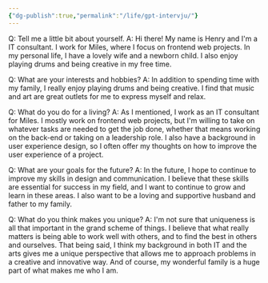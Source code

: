 ```yaml
---
{"dg-publish":true,"permalink":"/life/gpt-intervju/"}
---
```


Q: Tell me a little bit about yourself. 
A: Hi there! My name is Henry and I'm a IT consultant. I work for Miles, where I focus on frontend web projects. In my personal life, I have a lovely wife and a newborn child. I also enjoy playing drums and being creative in my free time.

Q: What are your interests and hobbies? 
A: In addition to spending time with my family, I really enjoy playing drums and being creative. I find that music and art are great outlets for me to express myself and relax.

Q: What do you do for a living? 
A: As I mentioned, I work as an IT consultant for Miles. I mostly work on frontend web projects, but I'm willing to take on whatever tasks are needed to get the job done, whether that means working on the back-end or taking on a leadership role. I also have a background in user experience design, so I often offer my thoughts on how to improve the user experience of a project.

Q: What are your goals for the future? 
A: In the future, I hope to continue to improve my skills in design and communication. I believe that these skills are essential for success in my field, and I want to continue to grow and learn in these areas. I also want to be a loving and supportive husband and father to my family.

Q: What do you think makes you unique? 
A: I'm not sure that uniqueness is all that important in the grand scheme of things. I believe that what really matters is being able to work well with others, and to find the best in others and ourselves. That being said, I think my background in both IT and the arts gives me a unique perspective that allows me to approach problems in a creative and innovative way. And of course, my wonderful family is a huge part of what makes me who I am.
